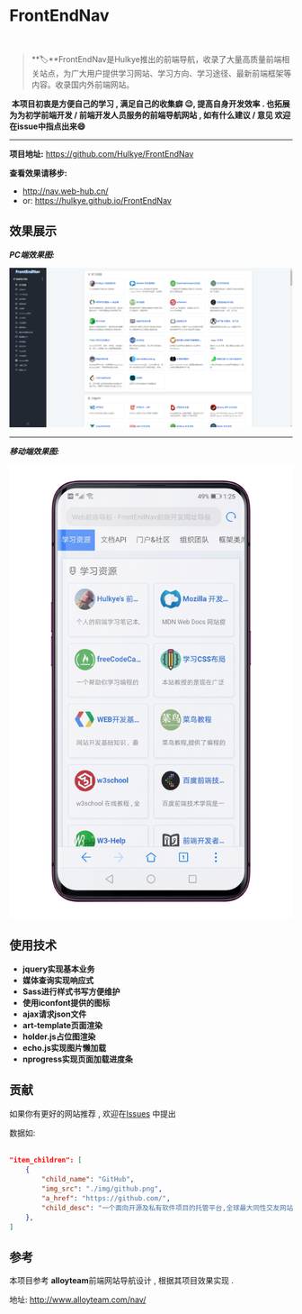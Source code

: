 # FrontEndNav

​

> **:label:**FrontEndNav是Hulkye推出的前端导航，收录了大量高质量前端相关站点，为广大用户提供学习网站、学习方向、学习途径、最新前端框架等内容。收录国内外前端网站。 

​	**本项目初衷是方便自己的学习 ,  满足自己的收集癖 :wink:,  提高自身开发效率 . 也拓展为为初学前端开发 / 前端开发人员服务的前端导航网站 , 如有什么建议 / 意见 欢迎在issue中指点出来:smile:**



---



**项目地址:** https://github.com/Hulkye/FrontEndNav

**查看效果请移步:** 

- http://nav.web-hub.cn/
- or: https://hulkye.github.io/FrontEndNav



## 效果展示

***PC端效果图:***

![PC-view](./img/PC-view.png)



---



***移动端效果图:***

![mobie-view](./img/mobie-view.png)



## 使用技术

- **jquery实现基本业务**
- **媒体查询实现响应式**
- **Sass进行样式书写方便维护**
- **使用iconfont提供的图标**
- **ajax请求json文件**
- **art-template页面渲染**
- **holder.js占位图渲染**
- **echo.js实现图片懒加载**
- **nprogress实现页面加载进度条**



## 贡献

如果你有更好的网站推荐 ,  欢迎在[Issues](https://github.com/Hulkye/FrontEndNav/issues) 中提出

数据如:

```json

"item_children": [
    {
        "child_name": "GitHub",
        "img_src": "./img/github.png",
        "a_href": "https://github.com/",
        "child_desc": "一个面向开源及私有软件项目的托管平台,全球最大同性交友网站"
    },
]

```



## 参考

本项目参考 **alloyteam**前端网站导航设计 ,  根据其项目效果实现 .

地址: http://www.alloyteam.com/nav/




